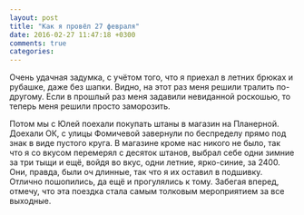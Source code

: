```yaml
---
layout: post
title: "Как я провёл 27 февраля"
date: 2016-02-27 11:47:18 +0300
comments: true
categories: 
---
```


Очень удачная задумка, с учётом того, что я приехал в летних брюках и рубашке, даже без шапки. Видно, на этот раз меня решили тралить по-другому. Если в прошлый раз меня задавили невиданной роскошью, то теперь меня решили просто заморозить.


Потом мы с Юлей поехали покупать штаны в магазин на Планерной. Доехали ОК, с улицы Фомичевой завернули по беспределу прямо под знак в виде пустого круга. В магазине кроме нас никого не было, так что я со вкусом перемерял с десяток штанов, выбрал себе одни зимние за три тыщи и ещё, войдя во вкус, одни летние, ярко-синие, за 2400. Они, правда, были оч длинные, так что я их оставил в подшивку. Отлично пошопились, да ещё и прогулялись к тому. Забегая вперед, отмечу, что эта поездка стала самым толковым мероприятием за все выходные.
